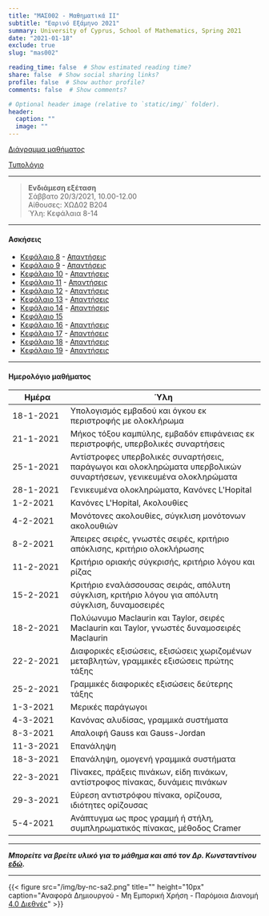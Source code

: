 ```yaml
---
title: "ΜΑΣ002 - Μαθηματικά ΙI"
subtitle: "Εαρινό Εξάμηνο 2021"
summary: University of Cyprus, School of Mathematics, Spring 2021
date: "2021-01-18"
exclude: true
slug: "mas002"

reading_time: false  # Show estimated reading time?
share: false  # Show social sharing links?
profile: false  # Show author profile?
comments: false  # Show comments?

# Optional header image (relative to `static/img/` folder).
header:
  caption: ""
  image: ""
---
```


[Διάγραμμα μαθήματος](/teaching/mas002/mas_002_spring_2021_syllabus.pdf)

[Τυπολόγιο](/teaching/mas002/typologio_mas002.pdf)

---

> **Ενδιάμεση εξέταση**\
>Σάββατο 20/3/2021, 10.00-12.00\
>Αίθουσες: ΧΩΔ02 Β204\
> Ύλη: Κεφάλαια 8-14

---

#### Ασκήσεις
- [Κεφάλαιο 8](/teaching/mas002/mas002_askhseis1.pdf) - [Απαντήσεις](/teaching/mas002/mas002_apanthseis1.pdf)
- [Κεφάλαιο 9](/teaching/mas002/mas002_askhseis12.pdf) - [Απαντήσεις](/teaching/mas002/mas002_apanthseis12.pdf)
- [Κεφάλαιο 10](/teaching/mas002/mas002_askhseis2.pdf) - [Απαντήσεις](/teaching/mas002/mas002_apanthseis2.pdf)
- [Κεφάλαιο 11](/teaching/mas002/mas002_askhseis3.pdf) - [Απαντήσεις](/teaching/mas002/mas002_apanthseis3.pdf)
- [Κεφάλαιο 12](/teaching/mas002/mas002_askhseis4.pdf) - [Απαντήσεις](/teaching/mas002/mas002_apanthseis4.pdf)
- [Κεφάλαιο 13](/teaching/mas002/mas002_askhseis5.pdf) - [Απαντήσεις](/teaching/mas002/mas002_apanthseis5.pdf)
- [Κεφάλαιο 14](/teaching/mas002/mas002_askhseis6.pdf) - [Απαντήσεις](/teaching/mas002/mas002_apanthseis6.pdf)
- [Κεφάλαιο 15](/teaching/mas002/mas002_askhseis11.pdf)
- [Κεφάλαιο 16](/teaching/mas002/mas002_askhseis7.pdf) - [Απαντήσεις](/teaching/mas002/mas002_apanthseis7.pdf)
- [Κεφάλαιο 17](/teaching/mas002/mas002_askhseis8.pdf) - [Απαντήσεις](/teaching/mas002/mas002_apanthseis8.pdf)
- [Κεφάλαιο 18](/teaching/mas002/mas002_askhseis9.pdf) - [Απαντήσεις](/teaching/mas002/mas002_apanthseis9.pdf)
- [Κεφάλαιο 19](/teaching/mas002/mas002_askhseis10.pdf) - [Απαντήσεις](/teaching/mas002/mas002_apanthseis10.pdf)




---

#### Ημερολόγιο μαθήματος
| Ημέρα <div style="width:100px"></div>| Ύλη |
|--------------------------------------|-------|
| 18-1-2021 | Υπολογισμός εμβαδού και όγκου εκ περιστροφής με ολοκλήρωμα |
| 21-1-2021 | Μήκος τόξου καμπύλης, εμβαδόν επιφάνειας εκ περιστροφής, υπερβολικές συναρτήσεις |
| 25-1-2021 | Αντίστροφες υπερβολικές συναρτήσεις, παράγωγοι και ολοκληρώματα υπερβολικών συναρτήσεων, γενικευμένα ολοκληρώματα |
| 28-1-2021 | Γενικευμένα ολοκληρώματα, Κανόνες L'Hopital |
| 1-2-2021  | Κανόνες L'Hopital, Ακολουθίες |
| 4-2-2021  | Μονότονες ακολουθίες, σύγκλιση μονότονων ακολουθιών |
| 8-2-2021  | Άπειρες σειρές, γνωστές σειρές, κριτήριο απόκλισης, κριτήριο ολοκλήρωσης |
| 11-2-2021 | Κριτήριο οριακής σύγκρισής, κριτήριο λόγου και ρίζας |
| 15-2-2021 | Κριτήριο εναλάσσουσας σειράς, απόλυτη σύγκλιση, κριτήριο λόγου για απόλυτη σύγκλιση, δυναμοσειρές |
| 18-2-2021 | Πολύωνυμο Maclaurin και Taylor, σειρές Maclaurin και Taylor, γνωστές δυναμοσειρές Maclaurin |
| 22-2-2021 | Διαφορικές εξισώσεις, εξισώσεις χωριζομένων μεταβλητών, γραμμικές εξισώσεις πρώτης τάξης |
| 25-2-2021 | Γραμμικές διαφορικές εξισώσεις δεύτερης τάξης |
| 1-3-2021  | Μερικές παράγωγοι |
| 4-3-2021  | Κανόνας αλυδίσας, γραμμικά συστήματα | 
| 8-3-2021  | Απαλοιφή Gauss και Gauss-Jordan |
| 11-3-2021 | Επανάληψη |
| 18-3-2021 | Επανάληψη, ομογενή γραμμικά συστήματα |
| 22-3-2021 | Πίνακες, πράξεις πινάκων, είδη πινάκων, αντίστροφος πίνακας, δυνάμεις πινάκων |
| 29-3-2021 | Εύρεση αντιστρόφου πίνακα, ορίζουσα, ιδιότητες ορίζουσας |
| 5-4-2021  | Ανάπτυγμα ως προς γραμμή ή στήλη, συμπληρωματικός πίνακας, μέθοδος Cramer |

---

***Μπορείτε να βρείτε υλικό για το μάθημα και από τον Δρ. Κωνσταντίνου [εδώ](https://panayiotis-constantinou-mas.thinkific.com/courses/da7e11).***

---

{{< figure src="/img/by-nc-sa2.png" title="" height="10px" caption="Αναφορά Δημιουργού - Μη Εμπορική Χρήση - Παρόμοια Διανομή [4.0 Διεθνές](https://creativecommons.org/licenses/by-nc-sa/4.0/)" >}}
